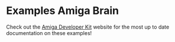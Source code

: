 # Examples Amiga Brain

Check out the [Amiga Developer Kit](https://amiga.farm-ng.com/)
website for the most up to date documentation on these examples!
